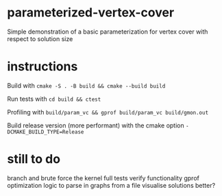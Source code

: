 # parameterized-vertex-cover
Simple demonstration of a basic parameterization for vertex cover with respect to solution size

# instructions

Build with `cmake -S . -B build && cmake --build build`

Run tests with `cd build && ctest`

Profiling with `build/param_vc && gprof build/param_vc build/gmon.out`

Build release version (more performant) with the cmake option `-DCMAKE_BUILD_TYPE=Release`

# still to do

branch and brute force the kernel
full tests
verify functionality
gprof optimization
logic to parse in graphs from a file
visualise solutions better?

